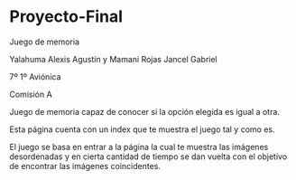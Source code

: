 # Proyecto-Final

Juego de memoria

Yalahuma Alexis Agustín y Mamani Rojas Jancel Gabriel

7º 1º Aviónica

Comisión A

Juego de memoria capaz de conocer si la opción elegida es igual a otra.

Esta página cuenta con un index que te muestra el juego tal y como es.

El juego se basa en entrar a la página la cual te muestra las imágenes desordenadas y en cierta cantidad de tiempo se dan vuelta con el objetivo de encontrar las imágenes coincidentes.
